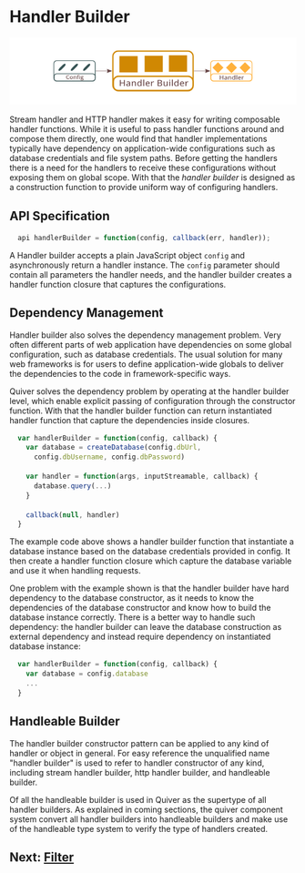 # Handler Builder

![Handler Builder](figures/handler-builder-1.png)

Stream handler and HTTP handler makes it easy for writing composable handler functions. While it is useful to pass handler functions around and compose them directly, one would find that handler implementations typically have dependency on application-wide configurations such as database credentials and file system paths. Before getting the handlers there is a need for the handlers to receive these configurations without exposing them on global scope. With that the _handler builder_ is designed as a construction function to provide uniform way of configuring handlers.

## API Specification

```javascript
  api handlerBuilder = function(config, callback(err, handler));
```

A Handler builder accepts a plain JavaScript object `config` and asynchronously return a handler instance. The `config` parameter should contain all parameters the handler needs, and the handler builder creates a handler function closure that captures the configurations. 

## Dependency Management

Handler builder also solves the dependency management problem. Very often different parts of web application have dependencies on some global configuration, such as database credentials. The usual solution for many web frameworks is for users to define application-wide globals to deliver the dependencies to the code in framework-specific ways.

Quiver solves the dependency problem by operating at the handler builder level, which enable explicit passing of configuration through the constructor function. With that the handler builder function can return instantiated handler function that capture the dependencies inside closures.

```javascript
  var handlerBuilder = function(config, callback) {
    var database = createDatabase(config.dbUrl, 
      config.dbUsername, config.dbPassword)

    var handler = function(args, inputStreamable, callback) {
      database.query(...)
    }

    callback(null, handler)
  }
```

The example code above shows a handler builder function that instantiate a database instance based on the database credentials provided in config. It then create a handler function closure which capture the database variable and use it when handling requests.

One problem with the example shown is that  the handler builder have hard dependency to the database constructor, as it needs to know the dependencies of the database constructor and know how to build the database instance correctly. There is a better way to handle such dependency: the handler builder can leave the database construction as external dependency and instead require dependency on instantiated database instance:


```javascript
  var handlerBuilder = function(config, callback) {
    var database = config.database
    ...
  }
```

## Handleable Builder

The handler builder constructor pattern can be applied to any kind of handler or object in general. For easy reference the unqualified name "handler builder" is used to refer to handler constructor of any kind, including stream handler builder, http handler builder, and handleable builder. 

Of all the handleable builder is used in Quiver as the supertype of all handler builders. As explained in coming sections, the quiver component system convert all handler builders into handleable builders and make use of the handleable type system to verify the type of handlers created.

## Next: [Filter](08-filter.md)